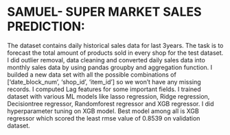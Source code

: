 # SAMUEL- SUPER MARKET SALES PREDICTION:

The dataset contains daily historical sales data for last 3years. The task is to forecast the total amount of products sold in every shop for the test dataset. 
I did outlier removal, data cleaning and converted daily sales data into monthly sales data by using pandas groupby and aggregation function. 
I builded a new data set with all the possible combinations of [‘date_block_num’, ‘shop_id’, ‘item_id’] so we won’t have any missing records. 
I computed Lag features for some important fields. 
I trained dataset with various ML models like lasso regression, Ridge regression, Decisiontree regressor, Randomforest regressor and XGB regressor. 
I did hyperparameter tuning on XGB model. Best model among all is XGB regressor which scored the least rmse value of  0.8539 on validation dataset.
